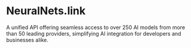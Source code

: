 # NeuralNets.link
A unified API offering seamless access to over 250 AI models from more than 50 leading providers, simplifying AI integration for developers and businesses alike.
